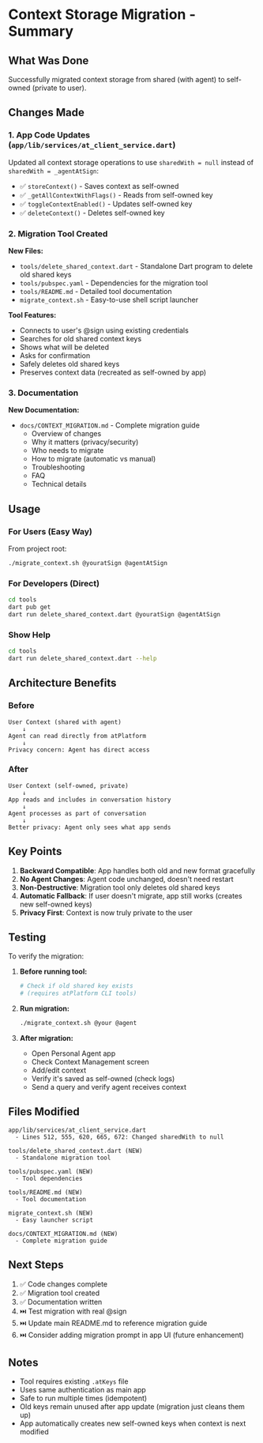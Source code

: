 # Context Storage Migration - Summary

## What Was Done

Successfully migrated context storage from shared (with agent) to self-owned (private to user).

## Changes Made

### 1. App Code Updates (`app/lib/services/at_client_service.dart`)

Updated all context storage operations to use `sharedWith = null` instead of `sharedWith = _agentAtSign`:

- ✅ `storeContext()` - Saves context as self-owned
- ✅ `_getAllContextWithFlags()` - Reads from self-owned key
- ✅ `toggleContextEnabled()` - Updates self-owned key
- ✅ `deleteContext()` - Deletes self-owned key

### 2. Migration Tool Created

**New Files:**
- `tools/delete_shared_context.dart` - Standalone Dart program to delete old shared keys
- `tools/pubspec.yaml` - Dependencies for the migration tool
- `tools/README.md` - Detailed tool documentation
- `migrate_context.sh` - Easy-to-use shell script launcher

**Tool Features:**
- Connects to user's @sign using existing credentials
- Searches for old shared context keys
- Shows what will be deleted
- Asks for confirmation
- Safely deletes old shared keys
- Preserves context data (recreated as self-owned by app)

### 3. Documentation

**New Documentation:**
- `docs/CONTEXT_MIGRATION.md` - Complete migration guide
  - Overview of changes
  - Why it matters (privacy/security)
  - Who needs to migrate
  - How to migrate (automatic vs manual)
  - Troubleshooting
  - FAQ
  - Technical details

## Usage

### For Users (Easy Way)

From project root:
```bash
./migrate_context.sh @youratSign @agentAtSign
```

### For Developers (Direct)

```bash
cd tools
dart pub get
dart run delete_shared_context.dart @youratSign @agentAtSign
```

### Show Help

```bash
cd tools
dart run delete_shared_context.dart --help
```

## Architecture Benefits

### Before
```
User Context (shared with agent)
    ↓
Agent can read directly from atPlatform
    ↓
Privacy concern: Agent has direct access
```

### After
```
User Context (self-owned, private)
    ↓
App reads and includes in conversation history
    ↓
Agent processes as part of conversation
    ↓
Better privacy: Agent only sees what app sends
```

## Key Points

1. **Backward Compatible**: App handles both old and new format gracefully
2. **No Agent Changes**: Agent code unchanged, doesn't need restart
3. **Non-Destructive**: Migration tool only deletes old shared keys
4. **Automatic Fallback**: If user doesn't migrate, app still works (creates new self-owned keys)
5. **Privacy First**: Context is now truly private to the user

## Testing

To verify the migration:

1. **Before running tool:**
   ```bash
   # Check if old shared key exists
   # (requires atPlatform CLI tools)
   ```

2. **Run migration:**
   ```bash
   ./migrate_context.sh @your @agent
   ```

3. **After migration:**
   - Open Personal Agent app
   - Check Context Management screen
   - Add/edit context
   - Verify it's saved as self-owned (check logs)
   - Send a query and verify agent receives context

## Files Modified

```
app/lib/services/at_client_service.dart
  - Lines 512, 555, 620, 665, 672: Changed sharedWith to null

tools/delete_shared_context.dart (NEW)
  - Standalone migration tool

tools/pubspec.yaml (NEW)
  - Tool dependencies

tools/README.md (NEW)
  - Tool documentation

migrate_context.sh (NEW)
  - Easy launcher script

docs/CONTEXT_MIGRATION.md (NEW)
  - Complete migration guide
```

## Next Steps

1. ✅ Code changes complete
2. ✅ Migration tool created
3. ✅ Documentation written
4. ⏭️ Test migration with real @sign
5. ⏭️ Update main README.md to reference migration guide
6. ⏭️ Consider adding migration prompt in app UI (future enhancement)

## Notes

- Tool requires existing `.atKeys` file
- Uses same authentication as main app
- Safe to run multiple times (idempotent)
- Old keys remain unused after app update (migration just cleans them up)
- App automatically creates new self-owned keys when context is next modified
